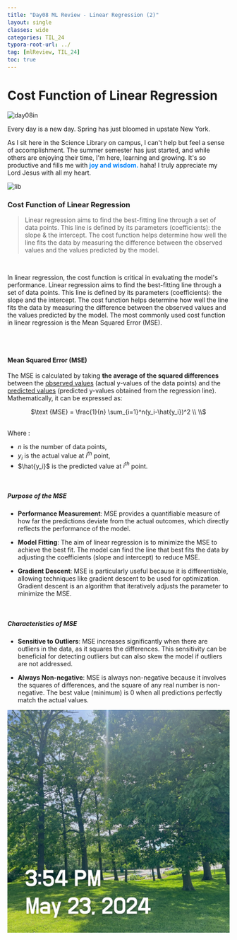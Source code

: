 ```yaml
---
title: "Day08 ML Review - Linear Regression (2)"
layout: single
classes: wide
categories: TIL_24
typora-root-url: ../
tag: [mlReview, TIL_24]
toc: true
---
```


# Cost Function of Linear Regression

<img src="/blog/images/2024-05-23-TIL24_Day8/20D36117-06D4-4077-9EDC-68C0B43EE283.jpeg" alt="day08in">

Every day is a new day. Spring has just bloomed in upstate New York.

As I sit here in the Science Library on campus, I can't help but feel a sense of accomplishment. The summer semester has just started, and while others are enjoying their time, I'm here, learning and growing. It's so productive and fills me with <font color="#0384fc">**joy and wisdom.**</font> haha! I truly appreciate my Lord Jesus with all my heart.



<img src="/blog/images/2024-05-23-TIL24_Day8/4C4610FF-B8AD-4674-95E2-2F7E432692FF_1_102_a.jpeg" alt="lib">



### Cost Function of Linear Regression

> Linear regression aims to find the best-fitting line through a set of data points. This line is defined by its parameters (coefficients): the slope & the intercept.  The cost function helps determine how well the line fits the data by measuring the difference between the observed values and the values predicted by the model. 

<br>

In linear regression, the cost function is critical in evaluating the model's performance. Linear regression aims to find the best-fitting line through a set of data points. This line is defined by its parameters (coefficients): the slope and the intercept. The cost function helps determine how well the line fits the data by measuring the difference between the observed values and the values predicted by the model. The most commonly used cost function in linear regression is the Mean Squared Error (MSE).

<br><br>

#### Mean Squared Error (MSE)

The MSE is calculated by taking **the average of the squared differences** between the <u>observed values</u> (actual y-values of the data points) and the <u>predicted values</u> (predicted y-values obtained from the regression line). Mathematically, it can be expressed as: <br>

<center> $\text {MSE} = \frac{1}{n} \sum_{i=1}^n(y_i-\hat{y_i})^2   \\
\\$  </center>


<br>

Where : 

* $n$ is the number of data points,
* $y_i$ is the actual value at $i^{th}$ point,
* $\hat{y_i}$ is the predicted value at $i^{th}$ point.

<br>

##### Purpose of the MSE

- **Performance Measurement**: MSE provides a quantifiable measure of how far the predictions deviate from the actual outcomes, which directly reflects the performance of the model.

- **Model Fitting**: The aim of linear regression is to minimize the MSE to achieve the best fit. The model can find the line that best fits the data by adjusting the coefficients (slope and intercept) to reduce MSE.

- **Gradient Descent**: MSE is particularly useful because it is differentiable, allowing techniques like gradient descent to be used for optimization. Gradient descent is an algorithm that iteratively adjusts the parameter to minimize the MSE.

<br>

##### Characteristics of MSE

- **Sensitive to Outliers**: MSE increases significantly when there are outliers in the data, as it squares the differences. This sensitivity can be beneficial for detecting outliers but can also skew the model if outliers are not addressed.

- **Always Non-negative**: MSE is always non-negative because it involves the squares of differences, and the square of any real number is non-negative. The best value (minimum) is 0 when all predictions perfectly match the actual values.



![BF26A6E3-700A-4C37-BA1E-2F0DA46AEE40](/images/2024-05-23-TIL24_Day8/BF26A6E3-700A-4C37-BA1E-2F0DA46AEE40.jpeg)
